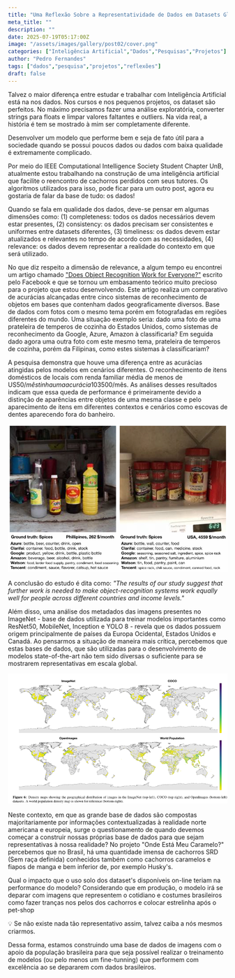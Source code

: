 ```yaml
---
title: "Uma Reflexão Sobre a Representatividade de Dados em Datasets Globais"
meta_title: ""
description: ""
date: 2025-07-19T05:17:00Z
image: "/assets/images/gallery/post02/cover.png"
categories: ["Inteligência Artificial","Dados","Pesquisas","Projetos"]
author: "Pedro Fernandes"
tags: ["dados","pesquisa","projetos","reflexões"]
draft: false
---
```


Talvez o maior diferença entre estudar e trabalhar com Inteligência Artificial está na nos dados. Nos cursos e nos pequenos projetos, os dataset são perfeitos. No máximo precisamos fazer uma análise exploratória, converter strings para floats e limpar valores faltantes e outliers. Na vida real, a história é tem se mostrado à mim ser completamente diferente.

Desenvolver um modelo que performe bem e seja de fato útil para a sociedade quando se possui poucos dados ou dados com baixa qualidade é extremamente complicado.

Por meio do IEEE Computational Intelligence Society Student Chapter UnB, atualmente estou trabalhando na construção de uma inteligência artificial que facilite o reencontro de cachorros perdidos com seus tutores. Os algoritmos utilizados para isso, pode ficar para um outro post, agora eu gostaria de falar da base de tudo: os dados!

Quando se fala em qualidade dos dados, deve-se pensar em algumas dimensões como: (1) completeness: todos os dados necessários devem estar presentes, (2) consistency: os dados precisam ser consistentes e uniformes entre datasets diferentes, (3) timeliness: os dados devem estar atualizados e relevantes no tempo de acordo com as necessidades, (4) relevance: os dados devem representar a realidade do contexto em que será utilizado.

No que diz respeito a dimensão de relevance, a algum tempo eu encontrei um artigo chamado ["Does Object Recognition Work for Everyone?"](https://arxiv.org/pdf/1906.02659) escrito pelo Facebook e que se tornou um embasamento teórico muito precioso para o projeto que estou desenvolvendo. Este artigo realiza um comparativo de acurácias alcançadas entre cinco sistemas de reconhecimento de objetos em bases que contenham dados geograficamente diversos. Base de dados com fotos com o mesmo tema porém em fotografadas em regiões diferentes do mundo. Uma situação exemplo seria: dado uma foto de uma prateleira de temperos de cozinha do Estados Unidos, como sistemas de reconhecimento da Google, Azure, Amazon à classificaria? Em seguida dado agora uma outra foto com este mesmo tema, prateleira de temperos de cozinha, porém da Filipinas, como estes sistemas à classificariam?

A pesquisa demonstra que houve uma diferença entre as acurácias atingidas pelos modelos em cenários diferentes. O reconhecimento de itens domésticos de locais com renda familiar média de menos de US$50/mês tinha uma acurácia 10% quando se comparada com as acurácias obtidas no reconhecimento de itens domésticos de locais com renda familiar acima de US$3500/mês. As análises desses resultados indicam que essa queda de performance é primeiramente devido a distinção de aparências entre objetos de uma mesma classe e pelo aparecimento de itens em diferentes contextos e cenários como escovas de dentes aparecendo fora do banheiro.

<div style="text-align: center;">
<img src="../../../assets/images/gallery/post02/first_image.png" alt="Infográfico de Data Quality">
</div>

A conclusão do estudo é dita como: *"The results of our study suggest that further work is needed to make object-recognition systems work equally well for people across different countries and income levels."*

Além disso, uma análise dos metadados das imagens presentes no ImageNet - base de dados utilizada para treinar modelos importantes como ResNet50, MobileNet, Inception e YOLO 8 - revela que os dados possuem origem principalmente de países da Europa Ocidental, Estados Unidos e Canadá. Ao pensarmos a situação de maneira mais crítica, percebemos que estas bases de dados, que são utilizadas para o desenvolvimento de modelos state-of-the-art não tem sido diversas o suficiente para se mostrarem representativas em escala global.

<div style="text-align: center;">
<img src="../../../assets/images/gallery/post02/second_image.png" alt="Infográfico de Dispersão de Fonte de Dados">
</div>

Neste contexto, em que as grande base de dados são compostas majoritariamente por informações contextualizadas à realidade norte americana e europeia, surge o questionamento de quando devemos começar a construir nossas próprias base de dados para que sejam representativas à nossa realidade? No projeto "Onde Está Meu Caramelo?" percebemos que no Brasil, há uma quantidade imensa de cachorros SRD (Sem raça definida) conhecidos também como cachorros caramelos e fiapos de manga e bem inferior de, por exemplo Husky's.

Qual o impacto que o uso solo dos dataset's disponíveis on-line teriam na performance do modelo? Considerando que em produção, o modelo irá se deparar com imagens que representem o cotidiano e costumes brasileiros como fazer tranças nos pelos dos cachorros e colocar estrelinha após o pet-shop

💡 Se não existe nada tão representativo assim, talvez caiba a nós mesmos criarmos. 

Dessa forma, estamos construindo uma base de dados de imagens com o apoio da população brasileira para que seja possível realizar o treinamento de modelos (ou pelo menos um fine-tunning) que performem com excelência ao se depararem com dados brasileiros.